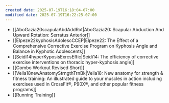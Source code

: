 ```yaml
---
created date: 2025-07-19T16:18:04-07:00
modified date: 2025-07-19T16:22:25-07:00
---
```

- [[AboGazia20scapulaAbdAddRot|AboGazia20: Scapular Abduction And Upward Rotation: Serratus Anterior]] 
- [[Elpeze22kyphosisAdolescCCEP|Elpeze22: The Effect of a Comprehensive Corrective Exercise Program on Kyphosis Angle and Balance in Kyphotic Adolescents]] 
- [[Seidi14hyperKyposisExrcsEffic|Seidi14: The efficiency of corrective exercise interventions on thoracic hyper-kyphosis angle]] 
- [[Combo Workout Revised Short]]
- [[Vella18newAnatomyStrngthTrnBk|Vella18: New anatomy for strength & fitness training: An illustrated guide to your muscles in action including exercises used in CrossFit®, P90X®, and other popular fitness programs]] 
- [[Running Training]]